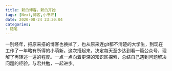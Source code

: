 ```yaml
---
title: 新的博客，新的开始 
tags: [Next,博客,小书匠]
date: 2020-08-24 23:30:04
categories:
- 随笔
---
```



一别经年，把原来搭的博客也换掉了，也从原来连git都不清楚的大学生，到现在工作了一年略有所得的小萌新。这次搭起来，决定每天至少达到看一篇公众号，理解了再转述一遍的程度。一点一点向着更深的知识区探索，总结自己遇到问题解决问题的经验。与君共勉，一起进步。